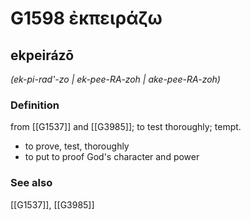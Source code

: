 # G1598 ἐκπειράζω

## ekpeirázō

_(ek-pi-rad'-zo | ek-pee-RA-zoh | ake-pee-RA-zoh)_

### Definition

from [[G1537]] and [[G3985]]; to test thoroughly; tempt.

- to prove, test, thoroughly
- to put to proof God's character and power

### See also

[[G1537]], [[G3985]]

